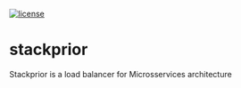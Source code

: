 [![license](https://img.shields.io/github/license/mashape/apistatus.svg)](https://https://github.com/Igorxp5/stackprior/blob/master/LICENSE)
# stackprior
Stackprior is a load balancer for Microsservices architecture

